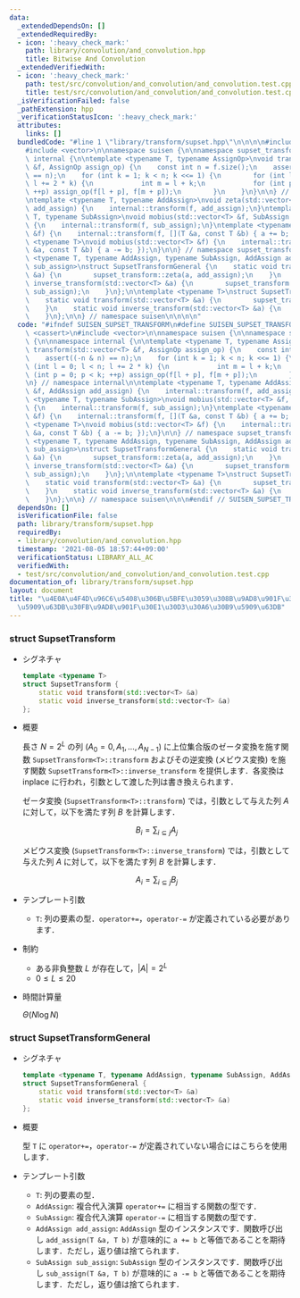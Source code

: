 ```yaml
---
data:
  _extendedDependsOn: []
  _extendedRequiredBy:
  - icon: ':heavy_check_mark:'
    path: library/convolution/and_convolution.hpp
    title: Bitwise And Convolution
  _extendedVerifiedWith:
  - icon: ':heavy_check_mark:'
    path: test/src/convolution/and_convolution/and_convolution.test.cpp
    title: test/src/convolution/and_convolution/and_convolution.test.cpp
  _isVerificationFailed: false
  _pathExtension: hpp
  _verificationStatusIcon: ':heavy_check_mark:'
  attributes:
    links: []
  bundledCode: "#line 1 \"library/transform/supset.hpp\"\n\n\n\n#include <cassert>\n\
    #include <vector>\n\nnamespace suisen {\n\nnamespace supset_transform {\n\nnamespace\
    \ internal {\n\ntemplate <typename T, typename AssignOp>\nvoid transform(std::vector<T>\
    \ &f, AssignOp assign_op) {\n    const int n = f.size();\n    assert((-n & n)\
    \ == n);\n    for (int k = 1; k < n; k <<= 1) {\n        for (int l = 0; l < n;\
    \ l += 2 * k) {\n            int m = l + k;\n            for (int p = 0; p < k;\
    \ ++p) assign_op(f[l + p], f[m + p]);\n        }\n    }\n}\n\n} // namespace internal\n\
    \ntemplate <typename T, typename AddAssign>\nvoid zeta(std::vector<T> &f, AddAssign\
    \ add_assign) {\n    internal::transform(f, add_assign);\n}\ntemplate <typename\
    \ T, typename SubAssign>\nvoid mobius(std::vector<T> &f, SubAssign sub_assign)\
    \ {\n    internal::transform(f, sub_assign);\n}\ntemplate <typename T>\nvoid zeta(std::vector<T>\
    \ &f) {\n    internal::transform(f, [](T &a, const T &b) { a += b; });\n}\ntemplate\
    \ <typename T>\nvoid mobius(std::vector<T> &f) {\n    internal::transform(f, [](T\
    \ &a, const T &b) { a -= b; });\n}\n\n} // namespace supset_transform\n\ntemplate\
    \ <typename T, typename AddAssign, typename SubAssign, AddAssign add_assign, SubAssign\
    \ sub_assign>\nstruct SupsetTransformGeneral {\n    static void transform(std::vector<T>\
    \ &a) {\n        supset_transform::zeta(a, add_assign);\n    }\n    static void\
    \ inverse_transform(std::vector<T> &a) {\n        supset_transform::mobius(a,\
    \ sub_assign);\n    }\n};\n\ntemplate <typename T>\nstruct SupsetTransform {\n\
    \    static void transform(std::vector<T> &a) {\n        supset_transform::zeta(a);\n\
    \    }\n    static void inverse_transform(std::vector<T> &a) {\n        supset_transform::mobius(a);\n\
    \    }\n};\n\n} // namespace suisen\n\n\n\n"
  code: "#ifndef SUISEN_SUPSET_TRANSFORM\n#define SUISEN_SUPSET_TRANSFORM\n\n#include\
    \ <cassert>\n#include <vector>\n\nnamespace suisen {\n\nnamespace supset_transform\
    \ {\n\nnamespace internal {\n\ntemplate <typename T, typename AssignOp>\nvoid\
    \ transform(std::vector<T> &f, AssignOp assign_op) {\n    const int n = f.size();\n\
    \    assert((-n & n) == n);\n    for (int k = 1; k < n; k <<= 1) {\n        for\
    \ (int l = 0; l < n; l += 2 * k) {\n            int m = l + k;\n            for\
    \ (int p = 0; p < k; ++p) assign_op(f[l + p], f[m + p]);\n        }\n    }\n}\n\
    \n} // namespace internal\n\ntemplate <typename T, typename AddAssign>\nvoid zeta(std::vector<T>\
    \ &f, AddAssign add_assign) {\n    internal::transform(f, add_assign);\n}\ntemplate\
    \ <typename T, typename SubAssign>\nvoid mobius(std::vector<T> &f, SubAssign sub_assign)\
    \ {\n    internal::transform(f, sub_assign);\n}\ntemplate <typename T>\nvoid zeta(std::vector<T>\
    \ &f) {\n    internal::transform(f, [](T &a, const T &b) { a += b; });\n}\ntemplate\
    \ <typename T>\nvoid mobius(std::vector<T> &f) {\n    internal::transform(f, [](T\
    \ &a, const T &b) { a -= b; });\n}\n\n} // namespace supset_transform\n\ntemplate\
    \ <typename T, typename AddAssign, typename SubAssign, AddAssign add_assign, SubAssign\
    \ sub_assign>\nstruct SupsetTransformGeneral {\n    static void transform(std::vector<T>\
    \ &a) {\n        supset_transform::zeta(a, add_assign);\n    }\n    static void\
    \ inverse_transform(std::vector<T> &a) {\n        supset_transform::mobius(a,\
    \ sub_assign);\n    }\n};\n\ntemplate <typename T>\nstruct SupsetTransform {\n\
    \    static void transform(std::vector<T> &a) {\n        supset_transform::zeta(a);\n\
    \    }\n    static void inverse_transform(std::vector<T> &a) {\n        supset_transform::mobius(a);\n\
    \    }\n};\n\n} // namespace suisen\n\n\n#endif // SUISEN_SUPSET_TRANSFORM\n"
  dependsOn: []
  isVerificationFile: false
  path: library/transform/supset.hpp
  requiredBy:
  - library/convolution/and_convolution.hpp
  timestamp: '2021-08-05 18:57:44+09:00'
  verificationStatus: LIBRARY_ALL_AC
  verifiedWith:
  - test/src/convolution/and_convolution/and_convolution.test.cpp
documentation_of: library/transform/supset.hpp
layout: document
title: "\u4E0A\u4F4D\u96C6\u5408\u306B\u5BFE\u3059\u308B\u9AD8\u901F\u30BC\u30FC\u30BF\
  \u5909\u63DB\u30FB\u9AD8\u901F\u30E1\u30D3\u30A6\u30B9\u5909\u63DB"
---
```


### struct SupsetTransform

- シグネチャ

  ```cpp
  template <typename T>
  struct SupsetTransform {
      static void transform(std::vector<T> &a)
      static void inverse_transform(std::vector<T> &a)
  };
  ```

- 概要

  長さ $N=2^L$ の列 $(A_0=0,A_1,\ldots,A_{N-1})$ に上位集合版のゼータ変換を施す関数 `SupsetTransform<T>::transform` およびその逆変換 (メビウス変換) を施す関数 `SupsetTransform<T>::inverse_transform` を提供します．各変換は inplace に行われ，引数として渡した列は書き換えられます．

  ゼータ変換 (`SupsetTransform<T>::transform`) では，引数として与えた列 $A$ に対して，以下を満たす列 $B$ を計算します．

    $$ B_i = \sum_{i\subseteq j} A_j $$
  
  メビウス変換 (`SupsetTransform<T>::inverse_transform`) では，引数として与えた列 $A$ に対して，以下を満たす列 $B$ を計算します．

    $$ A_i = \sum_{i\subseteq j} B_j $$

- テンプレート引数

  - `T`: 列の要素の型．`operator+=`，`operator-=` が定義されている必要があります．

- 制約

  - ある非負整数 $L$ が存在して，$\vert A\vert = 2 ^ L$
  - $0\leq L\leq 20$

- 時間計算量

  $\Theta(N\log N)$

### struct SupsetTransformGeneral

- シグネチャ

  ```cpp
  template <typename T, typename AddAssign, typename SubAssign, AddAssign add_assign, SubAssign sub_assign>
  struct SupsetTransformGeneral {
      static void transform(std::vector<T> &a)
      static void inverse_transform(std::vector<T> &a)
  };
  ```

- 概要

  型 `T` に `operator+=`，`operator-=` が定義されていない場合にはこちらを使用します．

- テンプレート引数

  - `T`: 列の要素の型．
  - `AddAssign`: 複合代入演算 `operator+=` に相当する関数の型です．
  - `SubAssign`: 複合代入演算 `operator-=` に相当する関数の型です．
  - `AddAssign add_assign`: `AddAssign` 型のインスタンスです．関数呼び出し `add_assign(T &a, T b)` が意味的に `a += b` と等価であることを期待します．ただし，返り値は捨てられます．
  - `SubAssign sub_assign`: `SubAssign` 型のインスタンスです．関数呼び出し `sub_assign(T &a, T b)` が意味的に `a -= b` と等価であることを期待します．ただし，返り値は捨てられます．
